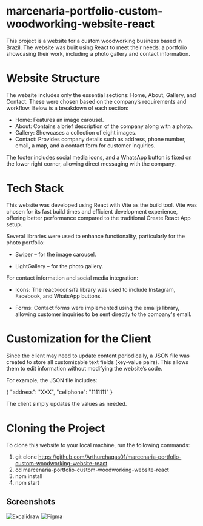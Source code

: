 
# marcenaria-portfolio-custom-woodworking-website-react

This project is a website for a custom woodworking business based in Brazil. The website was built using React to meet their needs: a portfolio showcasing their work, including a photo gallery and contact information.

# Website Structure

The website includes only the essential sections: Home, About, Gallery, and Contact. These were chosen based on the company’s requirements and workflow. Below is a breakdown of each section:

* Home: Features an image carousel.
* About: Contains a brief description of the company along with a photo.
* Gallery:  Showcases a collection of eight images.
* Contact: Provides company details such as address, phone number, email, a map, and a contact form for customer inquiries.

The footer includes social media icons, and a WhatsApp button is fixed on the lower right corner, allowing direct messaging with the company.

# Tech Stack

This website was developed using React with Vite as the build tool. Vite was chosen for its fast build times and efficient development experience, offering better performance compared to the traditional Create React App setup.

Several libraries were used to enhance functionality, particularly for the photo portfolio:

* Swiper – for the image carousel.

*  LightGallery – for the photo gallery.

For contact information and social media integration:

* Icons: The react-icons/fa library was used to include Instagram, Facebook, and WhatsApp buttons.

* Forms: Contact forms were implemented using the emailjs library, allowing customer inquiries to be sent directly to the company's email.

# Customization for the Client

Since the client may need to update content periodically, a JSON file was created to store all customizable text fields (key-value pairs). This allows them to edit information without modifying the website’s code.

For example, the JSON file includes:

{
  "address": "XXX",
  "cellphone": "1111111"
}

The client simply updates the values as needed.


# Cloning the Project

To clone this website to your local machine, run the following commands:

1. git clone https://github.com/Arthurchagas01/marcenaria-portfolio-custom-woodworking-website-react
2. cd marcenaria-portfolio-custom-woodworking-website-react
3. npm install
4. npm start

## Screenshots

![Excalidraw](https://via.placeholder.com/468x300?text=App+Screenshot+Here)
![Figma](wwws)